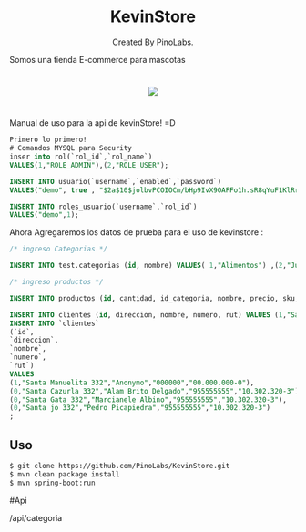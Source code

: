 # <center>KevinStore</center>
<center>Created By PinoLabs.</center>


Somos una tienda E-commerce para mascotas
# <center><img src="https://i.ibb.co/gmGz0Qd/success.png"><center>
#
Manual de uso para la api de kevinStore! =D


```sql
Primero lo primero!
# Comandos MYSQL para Security
inser into rol(`rol_id`,`rol_name`)
VALUES(1,"ROLE_ADMIN"),(2,"ROLE_USER");

INSERT INTO usuario(`username`,`enabled`,`password`)
VALUES("demo", true , "$2a$10$jolbvPCOIOCm/bHp9IvX9OAFFo1h.sR8qYuF1KlRrFRAslOA4NfjS");

INSERT INTO roles_usuario(`username`,`rol_id`)
VALUES("demo",1);
```

Ahora Agregaremos los datos de prueba para el uso de kevinstore :

```sql
/* ingreso Categorias */

INSERT INTO test.categorias (id, nombre) VALUES( 1,"Alimentos") ,(2,"Jugetes"), (3,"Accesorios"), (4,"Salud");

/* ingreso productos */

INSERT INTO productos (id, cantidad, id_categoria, nombre, precio, sku, stock, total) VALUES (1,0,1,"Comida 25KG SuperEconomy Plus","5.990","ASL3002585",100,"0"), (2,0,1,"Comida 25KG SuperPLus Plus","5.990","ASL3002586",100,"0"), (3,0,1,"Comida 25KG SuperAction Plus","5.990","ASL3002587",100,"0"), (4,0,2,"Rascador Grande De Accion Plus","25.990","ASL3002588",100,"0"), (5,0,4,"Pipeta Anti Pulgas y otros Plus","5.990","ASL3002589",100,"0"), (6,0,3,"Collar Respeto Maximo gatito plus","12.990","ASL30025810",100,"0");

INSERT INTO clientes (id, direccion, nombre, numero, rut) VALUES (1,"Santa Manuelita 332","Anonymo","000000","00.000.000-0"), (0,"Santa Cazurla 332","Alam Brito Delgado","955555555","10.302.320-3"), (0,"Santa Gata 332","Marcianele Albino","955555555","10.302.320-3"), (0,"Santa jo 332","Pedro Picapiedra","955555555","10.302.320-3") ;
INSERT INTO `clientes`
(`id`,
`direccion`,
`nombre`,
`numero`,
`rut`)
VALUES
(1,"Santa Manuelita 332","Anonymo","000000","00.000.000-0"),
(0,"Santa Cazurla 332","Alam Brito Delgado","955555555","10.302.320-3"),
(0,"Santa Gata 332","Marcianele Albino","955555555","10.302.320-3"),
(0,"Santa jo 332","Pedro Picapiedra","955555555","10.302.320-3")
;
```

## Uso
```bash
$ git clone https://github.com/PinoLabs/KevinStore.git
$ mvn clean package install
$ mvn spring-boot:run
```

#Api

/api/categoria
